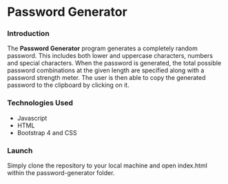 # Password Generator 

### Introduction
The **Password Generator** program generates a completely random password. This includes both lower and uppercase characters, numbers and special characters. When the password is generated, the total possible password combinations at the given length are specified along with a password strength meter. The user is then able to copy the generated password to the clipboard by clicking on it.

### Technologies Used
* Javascript
* HTML
* Bootstrap 4 and CSS

### Launch 
Simply clone the repository to your local machine and open index.html within the password-generator folder.